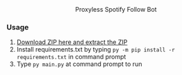 <div align="center">
Proxyless Spotify Follow Bot
</div>

### Usage

1. <a href="https://github.com/Mid0aria/spotifyfollowbot//archive/refs/heads/main.zip">Download ZIP here and extract the ZIP</a>
2. Install requirements.txt by typing `py -m pip install -r requirements.txt` in command prompt
4. Type `py main.py` at command prompt to run
